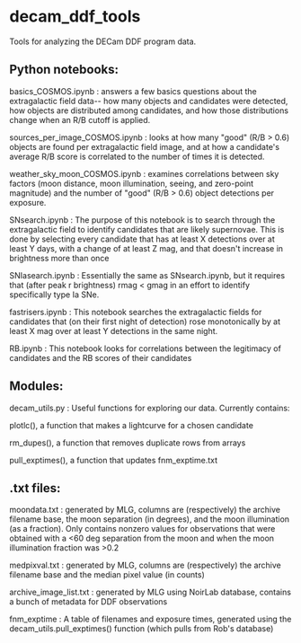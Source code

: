 # decam_ddf_tools
Tools for analyzing the DECam DDF program data.

## Python notebooks:

basics_COSMOS.ipynb : answers a few basics questions about the extragalactic field data-- how many objects and candidates were detected, how objects are distributed among candidates, and how those distributions change when an R/B cutoff is applied.

sources_per_image_COSMOS.ipynb : looks at how many "good" (R/B > 0.6) objects are found per extragalactic field image, and at how a candidate's average R/B score is correlated to the number of times it is detected.

weather_sky_moon_COSMOS.ipynb : examines correlations between sky factors (moon distance, moon illumination, seeing, and zero-point magnitude) and the number of "good" (R/B > 0.6) object detections per exposure.

SNsearch.ipynb : The purpose of this notebook is to search through the extragalactic field to identify candidates that are likely supernovae. This is done by selecting every candidate that has at least X detections over at least Y days, with a change of at least Z mag, and that doesn't increase in brightness more than once

SNIasearch.ipynb : Essentially the same as SNsearch.ipynb, but it requires that (after peak r brightness) rmag < gmag in an effort to identify specifically type Ia SNe.

fastrisers.ipynb : This notebook searches the extragalactic fields for candidates that (on their first night of detection) rose monotonically by at least X mag over at least Y detections in the same night.

RB.ipynb : This notebook looks for correlations between the legitimacy of candidates and the RB scores of their candidates

## Modules:

decam_utils.py : Useful functions for exploring our data. Currently contains:

plotlc(), a function that makes a lightcurve for a chosen candidate

rm_dupes(), a function that removes duplicate rows from arrays

pull_exptimes(), a function that updates fnm_exptime.txt

## .txt files:

moondata.txt : generated by MLG, columns are (respectively) the archive filename base, the moon separation (in degrees), and the moon illumination (as a fraction). Only contains nonzero values for observations that were obtained with a <60 deg separation from the moon and when the moon illumination fraction was >0.2

medpixval.txt : generated by MLG, columns are (respectively) the archive filename base and the median pixel value (in counts)

archive_image_list.txt : generated by MLG using NoirLab database, contains a bunch of metadata for DDF observations

fnm_exptime : A table of filenames and exposure times, generated using the decam_utils.pull_exptimes() function (which pulls from Rob's database)
